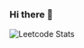 ### Hi there 👋
![Leetcode Stats](https://leetcard.jacoblin.cool/YosraSkhiri?theme=nord&ext=heatmap)
